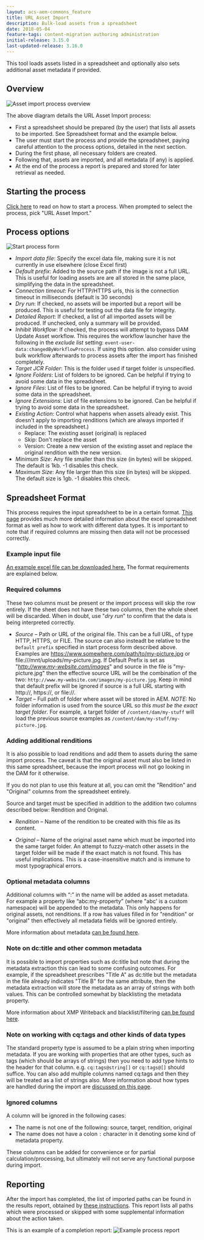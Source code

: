 ```yaml
---
layout: acs-aem-commons_feature
title: URL Asset Import
description: Bulk-load assets from a spreadsheet
date: 2018-05-04
feature-tags: content-migration authoring administration
initial-release: 3.15.0
last-updated-release: 3.16.0
---
```


This tool loads assets listed in a spreadsheet and optionally also sets additional asset metadata if provided.

## Overview

![Asset import process overview](images/process-overview.png)

The above diagram details the URL Asset Import process:

* First a spreadsheet should be prepared (by the user) that lists all assets to be imported.  See Spreadsheet format and the example below.  
* The user must start the process and provide the spreadsheet, paying careful attention to the process options, detailed in the next section.
* During the first phase, all necessary folders are created.
* Following that, assets are imported, and all metadata (if any) is applied.
* At the end of the process a report is prepared and stored for later retrieval as needed.

## Starting the process

[Click here](/acs-aem-commons/features/mcp/subpages/process-manager.html) to read on how to start a process.  When prompted to  select the process, pick "URL Asset Import."

## Process options

![Start process form](images/url-asset-import.png)

- *Import data file*: Specify the excel data file, making sure it is not currently in use elsewhere (close Excel first)
- *Default prefix*: Added to the source path if the image is not a full URL.  This is useful for loading assets are are all stored in the same place, simplifying the data in the spreadsheet.
- *Connection timeout*: For HTTP/HTTPS urls, this is the connection timeout in milliseconds (default is 30 seconds)
- *Dry run*: If checked, no assets will be imported but a report will be produced.  This is useful for testing out the data file for integrity.
- *Detailed Report*: If checked, a list of all imported assets will be produced.  If unchecked, only a summary will be provided.
- *Inhibit Workflow*: If checked, the process will attempt to bypass DAM Update Asset workflow.  This requires the workflow launcher have the following in the _exclude list_ setting: `event-user-data:changedByWorkflowProcess`.  If using this option. also consider using bulk workflow afterwards to process assets after the import has finished completely.
- *Target JCR Folder*: This is the folder used if target folder is unspecified.
- *Ignore Folders*: List of folders to be ignored.  Can be helpful if trying to avoid some data in the spreadsheet.
- *Ignore Files*: List of files to be ignored.  Can be helpful if trying to avoid some data in the spreadsheet.
- *Ignore Extensions*: List of file extensions to be ignored.  Can be helpful if trying to avoid some data in the spreadsheet.
- *Existing Action*: Control what happens when assets already exist.  This doesn't apply to importing renditions (which are always imported if included in the spreadsheet.)
    - Replace: The existing asset (original) is replaced
    - Skip: Don't replace the asset
    - Version: Create a new version of the existing asset and replace the original rendition with the new version.
- *Minimum Size*: Any file smaller than this size (in bytes) will be skipped.  The default is 1kb.  -1 disables this check.
- *Maximum Size*: Any file larger than this size (in bytes) will be skipped.  The default size is 1gb.  -1 disables this check.

## Spreadsheet Format

This process requires the input spreadsheet to be in a certain format. [This page](/acs-aem-commons/features/utils-and-apis/data-api/index.html#structure) provides much more detailed information about the excel spreadsheet format as well as how to work with different data types.  It is important to note that if required columns are missing then data will not be processed correctly.

### Example input file

[An example excel file can be downloaded here.](url-asset-import-example.xlsx)  The format requirements are explained below.

### Required columns

These two columns must be present or the import process will skip the row entirely.  If the sheet does not have these two columns, then the whole sheet will be discarded.  When in doubt, use "*dry run*" to confirm that the data is being interpreted correctly.

* *Source* – Path or URL of the original file.  This can be a full URL, of type HTTP, HTTPS, or FILE.  The source can also insteadt be relative to the `Default prefix` specified in start process form described above.  Examples are https://www.somewhere.com/path/to/my-picture.jpg or file:///mnt/uploads/my-picture.jpg.  If Default Prefix is set as "*http://www.my-website.com/images*" and source in the file is "my-picture.jpg" then the effective source URL will be the combination of the two: `http://www.my-website.com/images/my-picture.jpg`.  Keep in mind that default prefix will be ignored if source is a full URL starting with http://, https://, or file://.
* *Target* – Full path of folder where asset will be stored in AEM.  *NOTE:* No folder information is used from the source URL so _this must be the exact target folder_.  For example, a target folder of `/content/dam/my-stuff` will load the previous source examples as `/content/dam/my-stuff/my-picture.jpg`.

### Adding additional renditions

It is also possible to load renditions and add them to assets during the same import process.  The caveat is that the original asset must also be listed in this same spreadsheet, because the import process will not go looking in the DAM for it otherwise.  

If you do not plan to use this feature at all, you can omit the "Rendition" and "Original" columns from the spreadsheet entirely.

Source and target must be specified in addition to the addition two columns described below: Rendition and Original.

* *Rendition* – Name of the rendition to be created with this file as its content.

* *Original* – Name of the original asset name which must be imported into the same target folder.  An attempt to fuzzy-match other assets in the target folder will be made if the exact match is not found.  This has useful implications.  This is a case-insensitive match and is immune to most typographical errors.

### Optional metadata columns

Additional columns with “:” in the name will be added as asset metadata.  For example a property like “abc:my-property” (where "abc' is a custom namespace) will be appended to the metadata.  This only happens for original assets, not renditions.  If a row has values filled in for "rendition" or "original" then effectively all metadata fields will be ignored entirely.

More information about metadata [can be found here](https://helpx.adobe.com/experience-manager/6-4/assets/using/metadata.html).

### Note on dc:title and other common metadata

It is possible to import properties such as dc:title but note that during the metadata extraction this can lead to some confusing outcomes.  For example, if the spreadsheet prescribes "Title A" as dc:title but the metadata in the file already indicates "Title B" for the same attribute, then the metadata extraction will store the metadata as an array of strings with both values.  This can be controlled somewhat by blacklisting the metadata property. 

More information about XMP Writeback and blacklist/filtering [can be found here](https://helpx.adobe.com/experience-manager/6-4/assets/using/xmp-writeback.html#FilteringXMPmetadata).

### Note on working with cq:tags and other kinds of data types

The standard property type is assumed to be a plain string when importing metadata.  If you are working with properties that are other types, such as tags (which should be arrays of strings) then you need to add type hints to the header for that column.  e.g. `cq:tags@string[]` or `cq:tags@[]` should suffice.  You can also add multiple columns named cq:tags and then they will be treated as a list of strings also.  More information about how types are handled during the import are [discussed on this page](/acs-aem-commons/features/utils-and-apis/data-api/index.html#structure).

### Ignored columns

A column will be ignored in the following cases:

* The name is not one of the following: source, target, rendition, original
* The name does not have a colon `:` character in it denoting some kind of metadata property.

These columns can be added for convenience or for partial calculation/processing, but ultimately will not serve any functional purpose during import.

## Reporting

After the import has completed, the list of imported paths can be found in the results report, obtained by [these instructions](/acs-aem-commons/features/mcp/subpages/process-manager.html#viewing-a-report).  This report lists all paths which were processed or skipped with some supplemental information about the action taken.

This is an example of a completion report:
![Example process report](images/sample-report.png)